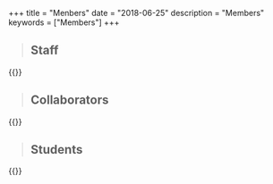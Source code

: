 +++
title = "Menbers"
date = "2018-06-25"
description = "Members"
keywords = ["Members"]
+++

> ## Staff

{{<csv src="/static/members/staff.en.csv">}}

> ## Collaborators

{{<csv src="/static/members/collaborators.en.csv">}}

> ## Students

{{<csv src="/static/members/students.en.csv">}}

